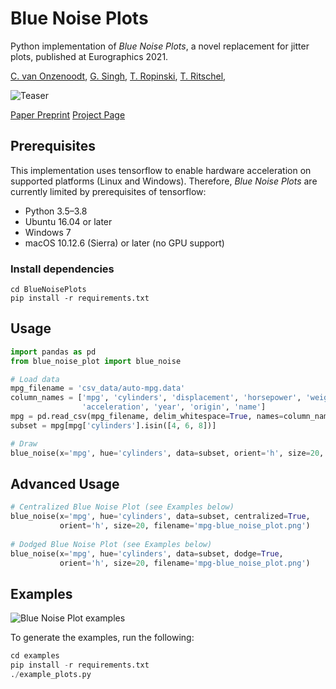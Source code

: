 # Blue Noise Plots

Python implementation of *Blue Noise Plots*, a novel replacement for jitter plots, published at Eurographics 2021.

[C. van Onzenoodt](https://www.uni-ulm.de/en/in/mi/institute/staff/christian-van-onzenoodt/), [G. Singh](https://people.mpi-inf.mpg.de/~gsingh/), [T. Ropinski](https://www.uni-ulm.de/in/mi/institut/mitarbeiter/timo-ropinski/), [T. Ritschel](http://www.homepages.ucl.ac.uk/~ucactri/), 

![Teaser](https://raw.githubusercontent.com/onc/BlueNoisePlots/main/images/Teaser.png)

[Paper Preprint](https://arxiv.org/abs/2102.04072) [Project Page]()

## Prerequisites

This implementation uses tensorflow to enable hardware acceleration on supported platforms (Linux and Windows). Therefore, *Blue Noise Plots* are currently limited by prerequisites of tensorflow:

* Python 3.5–3.8
* Ubuntu 16.04 or later
* Windows 7
* macOS 10.12.6 (Sierra) or later (no GPU support)

### Install dependencies

```
cd BlueNoisePlots
pip install -r requirements.txt
```

## Usage

```python
import pandas as pd
from blue_noise_plot import blue_noise

# Load data
mpg_filename = 'csv_data/auto-mpg.data'
column_names = ['mpg', 'cylinders', 'displacement', 'horsepower', 'weight',
                'acceleration', 'year', 'origin', 'name']
mpg = pd.read_csv(mpg_filename, delim_whitespace=True, names=column_names)
subset = mpg[mpg['cylinders'].isin([4, 6, 8])]

# Draw
blue_noise(x='mpg', hue='cylinders', data=subset, orient='h', size=20, filename='mpg-blue_noise_plot.png')
```

## Advanced Usage

```python
# Centralized Blue Noise Plot (see Examples below)
blue_noise(x='mpg', hue='cylinders', data=subset, centralized=True,
           orient='h', size=20, filename='mpg-blue_noise_plot.png')
           
# Dodged Blue Noise Plot (see Examples below)
blue_noise(x='mpg', hue='cylinders', data=subset, dodge=True,
           orient='h', size=20, filename='mpg-blue_noise_plot.png')
```

## Examples

![Blue Noise Plot examples](https://raw.githubusercontent.com/onc/BlueNoisePlots/main/images/Examples.png)

To generate the examples, run the following:

```python
cd examples
pip install -r requirements.txt
./example_plots.py
```
